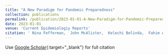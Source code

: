```yaml
---
title: "A New Paradigm for Pandemic Preparedness"
collection: publications
permalink: /publication/2023-01-01-A-New-Paradigm-for-Pandemic-Preparedness
date: 2023-01-01
venue: 'Current Epidemiologiy Reports'
citation: ' Nina Fefferman,  John McAlister,  Kelechi Belinda,  Fahim Azad,  Katherine Barkley,  Amanda Bleichrodt,  Michael Blum,  L. Bourouiba,  Yana Bromberg,  K. Candan,  Gerardo Chowell,  Erin Clancey,  Fawn Cothran,  Sharon DeWitte,  Pilar Fernandez,  David Finnoff,  D. Flaherty,  Nathaniel Gibson,  Natalie Harris,  Qiang He,  Eric Lofgren,  Debra Miller,  James Moody,  Kaitlin Muccio,  Charles Nunn,  Monica Papeș,  Ioannis Paschalidis,  Dana Pasquale,  J. Reed,  Matthew Rogers,  Courtney Schreiner,  Elizabeth Strand,  Clifford Swanson,  Heather Szabo-Rogers,  Sadie Ryan, &quot;A New Paradigm for Pandemic Preparedness.&quot; Current Epidemiologiy Reports, 2023.'
---
```

Use [Google Scholar](https://scholar.google.com/scholar?q=A+New+Paradigm+for+Pandemic+Preparedness){:target="_blank"} for full citation